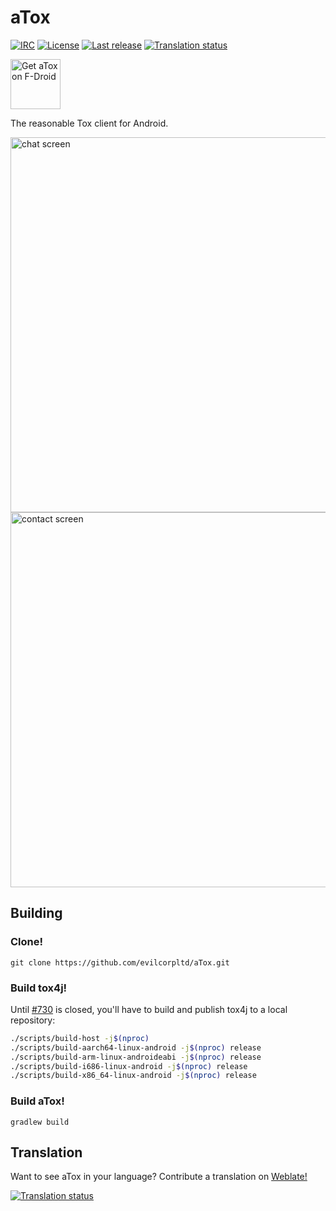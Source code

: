 # aTox

[![IRC](https://img.shields.io/badge/libera-%23atox-brightgreen.svg)][libera]
[![License](https://img.shields.io/github/license/evilcorpltd/aTox)][license]
[![Last release](https://img.shields.io/github/v/release/evilcorpltd/aTox)][releases]
[![Translation status](https://hosted.weblate.org/widgets/atox/-/app/svg-badge.svg)][weblate]

[<img src="img/get-it-on-fdroid.png" alt="Get aTox on F-Droid" height="80">][fdroid]

The reasonable Tox client for Android.

<img src="fastlane/metadata/android/en-US/images/phoneScreenshots/1.jpg" alt="chat screen" height="600"> <img src="fastlane/metadata/android/en-US/images/phoneScreenshots/2.png" alt="contact screen" height="600">

## Building

### Clone!

`git clone https://github.com/evilcorpltd/aTox.git`

### Build tox4j!

Until [#730][publish-tox4j] is closed, you'll have to build and publish tox4j to a local repository:

```sh
./scripts/build-host -j$(nproc)
./scripts/build-aarch64-linux-android -j$(nproc) release
./scripts/build-arm-linux-androideabi -j$(nproc) release
./scripts/build-i686-linux-android -j$(nproc) release
./scripts/build-x86_64-linux-android -j$(nproc) release
```

### Build aTox!

`gradlew build`

## Translation

Want to see aTox in your language? Contribute a translation on [Weblate!][weblate]

[![Translation status](https://hosted.weblate.org/widgets/atox/-/app/multi-auto.svg)][weblate]

[publish-tox4j]: https://github.com/evilcorpltd/aTox/issues/730
[fdroid]: https://f-droid.org/packages/ltd.evilcorp.atox
[gplay]: https://play.google.com/store/apps/details?id=ltd.evilcorp.atox
[libera]: https://kiwiirc.com/nextclient/irc.libera.chat/atox
[license]: https://github.com/evilcorpltd/aTox/blob/master/LICENSE
[releases]: https://github.com/evilcorpltd/aTox/releases
[weblate]: https://hosted.weblate.org/engage/atox/
